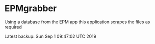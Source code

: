 # EPMgrabber
Using a database from the EPM app this application scrapes the files as required


Latest backup: Sun Sep 1 09:47:02 UTC 2019
